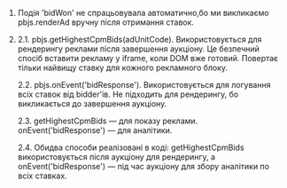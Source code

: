 1. Подія 'bidWon' не спрацьовувала автоматично,бо ми викликаємо pbjs.renderAd вручну після отримання ставок.

2. 2.1. pbjs.getHighestCpmBids(adUnitCode).
   Використовується для рендерингу реклами після завершення аукціону. Це безпечний спосіб вставити рекламу у iframe, коли DOM вже готовий. Повертає тільки найвищу ставку для кожного рекламного блоку.

   2.2. pbjs.onEvent('bidResponse').
   Використовується для логування всіх ставок від bidder'ів. Не підходить для рендерингу, бо викликається до завершення аукціону.

   2.3. getHighestCpmBids — для показу реклами.
   onEvent('bidResponse') — для аналітики.

   2.4. Обидва способи реалізовані в коді: getHighestCpmBids використовується після аукціону для рендерингу, а onEvent('bidResponse') — під час аукціону для збору аналітики по всіх ставках.

